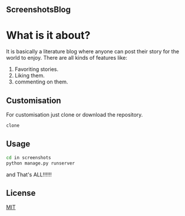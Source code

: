 ## ScreenshotsBlog
# What is it about?
It is basically a literature blog where anyone can post their story for the world to enjoy.
There are all kinds of features like:
 1. Favoriting stories.
 2. Liking them.
 3. commenting on them.

## Customisation

For customisation just clone or download the repository.

```bash
clone
```

## Usage

```bash
cd in screenshots
python manage.py runserver
```
and That's ALL!!!!!!



## License
[MIT](https://choosealicense.com/licenses/mit/)
